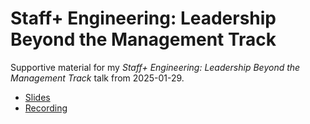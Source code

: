 # Staff+ Engineering: Leadership Beyond the Management Track

Supportive material for my *Staff+ Engineering: Leadership Beyond the Management Track* talk from 2025-01-29.

* [Slides](slides.pdf)
* [Recording](https://www.youtube.com/watch?v=Qw9fc6nosfc)
